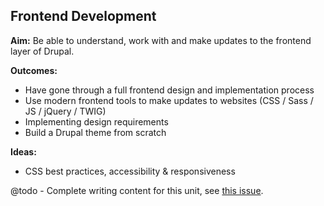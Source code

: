 Frontend Development
--------------------

__Aim:__ Be able to understand, work with and make updates to the frontend layer of Drupal.

__Outcomes:__

* Have gone through a full frontend design and implementation process
* Use modern frontend tools to make updates to websites (CSS / Sass / JS / jQuery / TWIG)
* Implementing design requirements
* Build a Drupal theme from scratch

__Ideas:__

* CSS best practices, accessibility & responsiveness

@todo - Complete writing content for this unit, see [this issue](https://github.com/OpenDrupal/opendrupal/issues/20).
